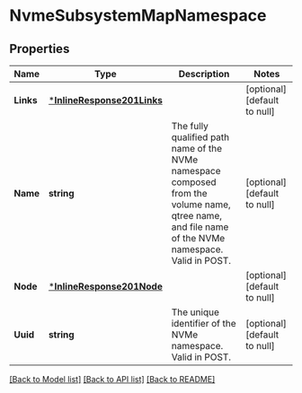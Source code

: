 # NvmeSubsystemMapNamespace

## Properties
Name | Type | Description | Notes
------------ | ------------- | ------------- | -------------
**Links** | [***InlineResponse201Links**](inline_response_201__links.md) |  | [optional] [default to null]
**Name** | **string** | The fully qualified path name of the NVMe namespace composed from the volume name, qtree name, and file name of the NVMe namespace. Valid in POST.  | [optional] [default to null]
**Node** | [***InlineResponse201Node**](inline_response_201_node.md) |  | [optional] [default to null]
**Uuid** | **string** | The unique identifier of the NVMe namespace. Valid in POST. | [optional] [default to null]

[[Back to Model list]](../README.md#documentation-for-models) [[Back to API list]](../README.md#documentation-for-api-endpoints) [[Back to README]](../README.md)


